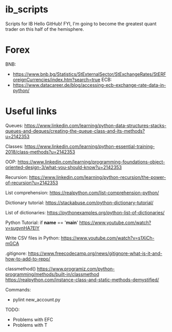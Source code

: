 # ib_scripts
Scripts for IB
Hello GitHub! 
FYI, I'm going to become the greatest quant trader on this half of the hemisphere.

# Forex
BNB:
- https://www.bnb.bg/Statistics/StExternalSector/StExchangeRates/StERForeignCurrencies/index.htm?search=true
ECB:
- https://www.datacareer.de/blog/accessing-ecb-exchange-rate-data-in-python/

# Useful links
Queues:
https://www.linkedin.com/learning/python-data-structures-stacks-queues-and-deques/creating-the-queue-class-and-its-methods?u=2142353

Classes:
https://www.linkedin.com/learning/python-essential-training-2018/class-methods?u=2142353

OOP:
https://www.linkedin.com/learning/programming-foundations-object-oriented-design-3/what-you-should-know?u=2142353

Recursion:
https://www.linkedin.com/learning/python-recursion/the-power-of-recursion?u=2142353

List comprehension:
https://realpython.com/list-comprehension-python/

Dictionary tutorial:
https://stackabuse.com/python-dictionary-tutorial/

List of dictionaries:
https://pythonexamples.org/python-list-of-dictionaries/

Python Tutorial: if __name__ == '__main__'
https://www.youtube.com/watch?v=sugvnHA7ElY

Write CSV files in Python:
https://www.youtube.com/watch?v=s1XiCh-mGCA

.gitignore:
https://www.freecodecamp.org/news/gitignore-what-is-it-and-how-to-add-to-repo/

classmethod()
https://www.programiz.com/python-programming/methods/built-in/classmethod
https://realpython.com/instance-class-and-static-methods-demystified/

Commands:
- pylint new_account.py

TODO:
- Problems with EFC
- Problems with T
